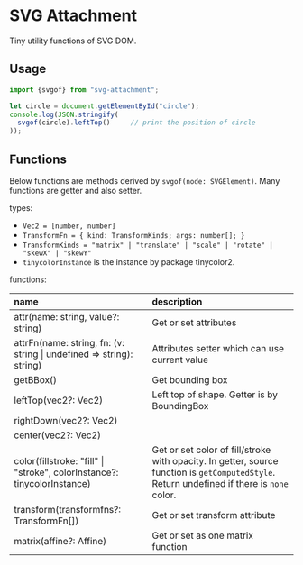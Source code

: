 # SVG Attachment

Tiny utility functions of SVG DOM.

## Usage

```typescript
import {svgof} from "svg-attachment";

let circle = document.getElementById("circle");
console.log(JSON.stringify(
  svgof(circle).leftTop()     // print the position of circle
));
```

## Functions

Below functions are methods derived by `svgof(node: SVGElement)`. Many functions are getter and also setter.


types:

- `Vec2 = [number, number]`
- `TransformFn = { kind: TransformKinds; args: number[]; }`
- `TransformKinds = "matrix" | "translate" | "scale" | "rotate" | "skewX" | "skewY"`
- `tinycolorInstance` is the instance by package tinycolor2.

functions:

|name|description|
|:---|:---|
|attr(name: string, value?: string)| Get or set attributes |
|attrFn(name: string, fn: (v: string \| undefined => string): string)| Attributes setter which can use current value |
|getBBox()|Get bounding box|
|leftTop(vec2?: Vec2)|Left top of shape. Getter is by BoundingBox|
|rightDown(vec2?: Vec2)| |
|center(vec2?: Vec2)| |
|color(fillstroke: "fill" \| "stroke", colorInstance?: tinycolorInstance) | Get or set color of fill/stroke with opacity. In getter, source function is `getComputedStyle`. Return undefined if there is `none` color. |
|transform(transformfns?: TransformFn[])| Get or set transform attribute |
|matrix(affine?: Affine)| Get or set as one matrix function |

